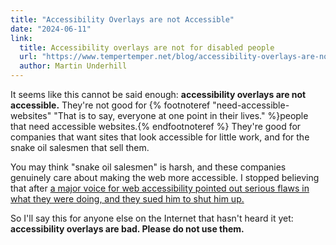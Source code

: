 ```yaml
---
title: "Accessibility Overlays are not Accessible"
date: "2024-06-11"
link:
  title: Accessibility overlays are not for disabled people
  url: "https://www.tempertemper.net/blog/accessibility-overlays-are-not-for-disabled-people"
  author: Martin Underhill
---
```

It seems like this cannot be said enough: **accessibility overlays are not accessible.** They're not good for {% footnoteref "need-accessible-websites" "That is to say, everyone at one point in their lives." %}people that need accessible websites.{% endfootnoteref %} They're good for companies that want sites that look accessible for little work, and for the snake oil salesmen that sell them.

You may think "snake oil salesmen" is harsh, and these companies genuinely care about making the web more accessible. I stopped believing that after [a major voice for web accessibility pointed out serious flaws in what they were doing, and they sued him to shut him up.](https://medium.com/design-domination/audioeye-versus-adrian-roselli-the-slapp-heard-around-the-world-a584224a8281)

So I'll say this for anyone else on the Internet that hasn't heard it yet: **accessibility overlays are bad. Please do not use them.**

